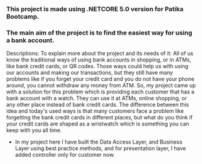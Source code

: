 ### This project is made using .NETCORE 5.0 version for Patika Bootcamp.

### The main aim of the project is to find the easiest way for using a bank account.

Descriptions:
To explain more about the project and its needs of it: All of us know the traditional ways of using bank accounts in shopping, or in ATMs, like bank credit cards, or QR codes. Those ways could help us with using our accounts and making our transactions, but they still have many problems like if you forget your credit card and you do not have your phone around, you cannot withdraw any money from ATM. So, my project came up with a solution for this problem which is providing each customer that has a bank account with a watch. They can use it at ATMs, online shopping, or any other place instead of bank credit cards. The difference between this idea and today's used ways is that many customers face a problem like forgetting the bank credit cards in different places, but what do you think if your credit cards are shaped as a wristwatch which is something you can keep with you all time.

- In my project here I have built the Data Access Layer, and Business Layer using best practice methods, and for presentation layer, I have added controller only for customer now.
